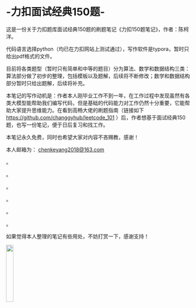 # -力扣面试经典150题-
  这是一份关于力扣题库面试经典150题的刷题笔记《力扣150题笔记》，作者：陈柯洋。
  
  代码语言选择python（均已在力扣网站上测试通过），写作软件是typora，暂时只给出pdf格式的文件。

  目前将各类题型（暂时只有简单和中等的题目）分为算法、数学和数据结构三类：算法部分做了初步的整理，包括模板以及题解，后续将不断修改；数学和数据结构部分暂时只给出题解，后续将补充。

  本笔记的写作动机是：作者本人刚毕业工作不到一年，在工作过程中发现虽然有各类大模型能帮助我们编写代码，但是基础的代码能力对工作仍然十分重要，它能帮助大家提升思维能力。在看到高畅大佬的刷题指南（链接如下 https://github.com/changgyhub/leetcode_101 ）后，作者想基于面试经典150题，也写一份笔记，便于日后复习和找工作。

  本笔记永久免费，同时也希望大家对内容不吝赐教，感谢！

  本人邮箱为： chenkeyang2018@163.com 

。

。

。

。

。

。

  如果觉得本人整理的笔记有些用处，不妨打赏一下，感谢支持！
  
<img src="https://github.com/user-attachments/assets/1d85d7f8-412d-499f-8dc1-1cb1a8dad335" width="20%">

